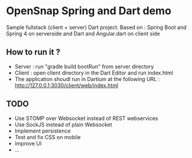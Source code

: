 # OpenSnap Spring and Dart demo

Sample fullstack (client + server) Dart project.
Based on : Spring Boot and Spring 4 on serverside and Dart and Angular.dart on client side

## How to run it ?

* Server : run "gradle build bootRun" from server directory 
* Client : open client directory in the Dart Editor and run index.html
* The application shoudl run in Dartium at the following URL : http://127.0.0.1:3030/client/web/index.html

## TODO

* Use STOMP over Websocket instead of REST webservices
* Use SockJS instead of plain Websocket
* Implement persistence
* Test and fix CSS on mobile
* Improve UI
* ...

